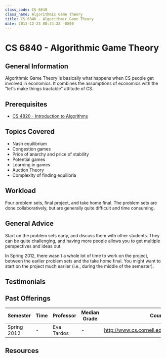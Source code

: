 ```yaml
---
class_code: CS 6840
class_name: Algorithmic Game Theory
title: CS 6840 - Algorithmic Game Theory
date: 2013-12-23 00:44:22 -0800
---
```

# CS 6840 - Algorithmic Game Theory

## General Information
Algorithmic Game Theory is basically what happens when CS people get involved in economics. It combines the assumptions of economics with the "let's make things tractable" attitude of CS.

## Prerequisites
 - [CS 4820 - Introduction to Algorithms](https://github.com/mrkev/Official-CS-Wiki/blob/master/classes/CS4820.md)

## Topics Covered
 - Nash equilibrium
 - Congestion games
 - Price of anarchy and price of stability
 - Potential games
 - Learning in games
 - Auction Theory
 - Complexity of finding equilibria

## Workload
Four problem sets, final project, and take home final. The problem sets are done collaboratively, but are generally quite difficult and time consuming.

## General Advice
Start on the problem sets early, and discuss them with other students. They can be quite challenging, and having more people allows you to get multiple perspectives and ideas out.

In Spring 2012, there wasn't a whole lot of time to work on the project, between the earlier problem sets and the take home final. You might want to start on the project much earlier (i.e., during the middle of the semester).

## Testimonials

## Past Offerings
| Semester | Time | Professor | Median Grade | Course Page |
| --- | --- | --- | --- | --- |
| Spring 2012 | - | Eva Tardos | - | http://www.cs.cornell.edu/courses/cs6840/2012sp/ |

## Resources

